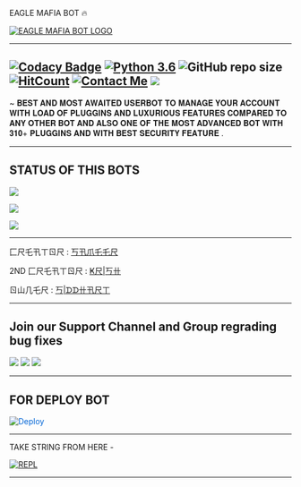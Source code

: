 EAGLE MAFIA BOT 🔥



<p align="center">

[![EAGLE MAFIA BOT LOGO](https://telegra.ph/file/385f6edbc9dd183e8da0b.jpg)](https://t.me/eagle_with_sucker)

-------------------------------------------------

[![Codacy Badge](https://api.codacy.com/project/badge/Grade/f7c51539e67b483bb8d7749acca51d3a)](https://app.codacy.com/gh/sameerpanthi/SAVAGE-IS-BACK?utm_source=github.com&utm_medium=referral&utm_content=sameerpanthi/SAVAGE-IS-BACK&utm_campaign=Badge_Grade_Settings)
[![Python 3.6](https://img.shields.io/badge/Python-3.6%20or%20newer-blue.svg)](https://www.python.org/downloads/release/python-360/)
![GitHub repo size](https://img.shields.io/github/repo-size/sameerpanthi/SAVAGE-IS-BACK)
[![HitCount](http://hits.dwyl.com/sameerpanthi/SAVAGE-IS-BACK.svg)](http://hits.dwyl.com/sameerpanthi/SAVAGE-IS-BACK)
[![Contact Me](https://img.shields.io/badge/Telegram-Contact%20Me-informational)](https://t.me/SAMEER_795)
<img src="https://img.shields.io/badge/Maintained%3F-Yes-green?style=for-the-badge">
-------------------------------------------------

~ 𝐁𝐄𝐒𝐓 𝐀𝐍𝐃 𝐌𝐎𝐒𝐓 𝐀𝐖𝐀𝐈𝐓𝐄𝐃 𝐔𝐒𝐄𝐑𝐁𝐎𝐓 𝐓𝐎 𝐌𝐀𝐍𝐀𝐆𝐄 𝐘𝐎𝐔𝐑 𝐀𝐂𝐂𝐎𝐔𝐍𝐓 𝐖𝐈𝐓𝐇 𝐋𝐎𝐀𝐃 𝐎𝐅 𝐏𝐋𝐔𝐆𝐆𝐈𝐍𝐒 𝐀𝐍𝐃 𝐋𝐔𝐗𝐔𝐑𝐈𝐎𝐔𝐒 𝐅𝐄𝐀𝐓𝐔𝐑𝐄𝐒 𝐂𝐎𝐌𝐏𝐀𝐑𝐄𝐃 𝐓𝐎 𝐀𝐍𝐘 𝐎𝐓𝐇𝐄𝐑 𝐁𝐎𝐓 𝐀𝐍𝐃 𝐀𝐋𝐒𝐎 𝐎𝐍𝐄 𝐎𝐅 𝐓𝐇𝐄 𝐌𝐎𝐒𝐓 𝐀𝐃𝐕𝐀𝐍𝐂𝐄𝐃 𝐁𝐎𝐓 𝐖𝐈𝐓𝐇 𝟑𝟏𝟎+ 𝐏𝐋𝐔𝐆𝐆𝐈𝐍𝐒 𝐀𝐍𝐃 𝐖𝐈𝐓𝐇 𝐁𝐄𝐒𝐓 𝐒𝐄𝐂𝐔𝐑𝐈𝐓𝐘 𝐅𝐄𝐀𝐓𝐔𝐑𝐄 .

-------------------------------------------------


## STATUS OF THIS BOTS 
<p align="left"><a href="https://github.com/sameerpanthi/EAGLE-MAFIA-BOT/network/members"><img src="https://img.shields.io/github/forks/sameerpanthi/EAGLE-MAFIA-BOT?label=Forks&logoColor=Black&style=social"></a><p align="left"><a href="https://github.com/sameerpanthi/EAGLE-MAFIA-BOT/stargazers"><img src="https://img.shields.io/github/stars/sameerpanthi/EAGLE-MAFIA-BOT?logoColor=Blue&style=social"></a><p align="left"><a href="https://github.com/sameerpanthi/EAGLE-MAFIA-BOT"></a><p align="left"><a href="https://github.com/sameerpanthi/EAGLE-MAFIA-BOT"><img src="https://img.shields.io/github/last-commit/sameerpanthi/EAGLE-MAFIA-BOT?style=plastic"></a>


-------------------------------------------------

匚尺乇卂ㄒㄖ尺 : [丂卂爪乇乇尺](https://t.me/SAMEER_795)

2ND 匚尺乇卂ㄒㄖ尺 : [Ҝ尺|丂卄](https://t.me/D3_krish)

ㄖ山几乇尺 : [丂|ᗪᗪ卄卂尺ㄒ](https://t.me/)
            
                            
-------------------------------------------------

## Join our Support Channel and Group regrading bug fixes

<a href="https://t.me/joinchat/0KCyT0MHyAhmMmRl"><img src="https://img.shields.io/badge/Join-SUPPORT%20CHANNEL-red.svg?logo=Telegram"></a>
<a href="https://t.me/joinchat/wneaPnHMi_1lNTU1"><img src="https://img.shields.io/badge/Join-SUPPORT%20GROUP-red.svg?logo=Telegram"></a>
<a href="@eagle_with_sucker"><img src="https://img.shields.io/badge/Join-TEAM%20GROUP-red.svg?logo=Telegram"></a>

-------------------------------------------------

## FOR DEPLOY BOT 

<a href="https://dashboard.heroku.com/new?button-url=https%3A%2F%2Fgithub.com%2Fsameerpanthi%2FEAGLE-MAFIA-BOT&template=https%3A%2F%2Fgithub.com%2Fsameerpanthi%2FEAGLE-MAFIA-BOT" rel="nofollow" style="background-color: initial; box-sizing: border-box; color: #0366d6; text-decoration-line: none;"><img alt="Deploy" data-canonical-src="https://www.herokucdn.com/deploy/button.svg" src="https://camo.githubusercontent.com/83b0e95b38892b49184e07ad572c94c8038323fb/68747470733a2f2f7777772e6865726f6b7563646e2e636f6d2f6465706c6f792f627574746f6e2e737667" style="border-style: none; box-sizing: initial; max-width: 100%;" /></a></div>

-----------------------------------------------

TAKE STRING FROM HERE -

[![REPL](https://repl.it/badge/github/spandey112/SensibleUserbot)](https://replit.com/@sameerpanthi/SAVAGE-BOT#main.py)
    
-------------------------------------------------


